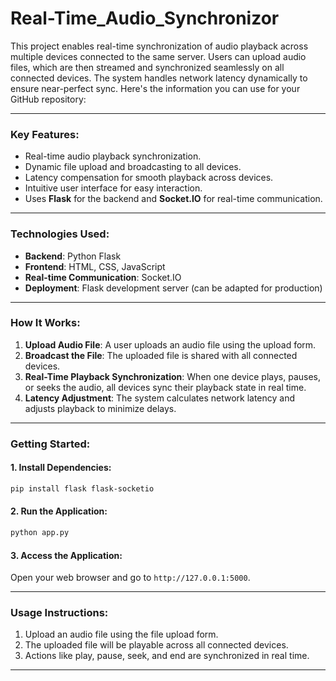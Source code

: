 # Real-Time_Audio_Synchronizor
This project enables real-time synchronization of audio playback across multiple devices connected to the same server. Users can upload audio files, which are then streamed and synchronized seamlessly on all connected devices. The system handles network latency dynamically to ensure near-perfect sync.
Here's the information you can use for your GitHub repository:

---

### **Key Features**:
- Real-time audio playback synchronization.
- Dynamic file upload and broadcasting to all devices.
- Latency compensation for smooth playback across devices.
- Intuitive user interface for easy interaction.
- Uses **Flask** for the backend and **Socket.IO** for real-time communication.

---

### **Technologies Used**:
- **Backend**: Python Flask
- **Frontend**: HTML, CSS, JavaScript
- **Real-time Communication**: Socket.IO
- **Deployment**: Flask development server (can be adapted for production)

---

### **How It Works**:
1. **Upload Audio File**: A user uploads an audio file using the upload form.
2. **Broadcast the File**: The uploaded file is shared with all connected devices.
3. **Real-Time Playback Synchronization**: When one device plays, pauses, or seeks the audio, all devices sync their playback state in real time.
4. **Latency Adjustment**: The system calculates network latency and adjusts playback to minimize delays.

---

### **Getting Started**:

#### 1. Install Dependencies:
```bash
pip install flask flask-socketio
```

#### 2. Run the Application:
```bash
python app.py
```

#### 3. Access the Application:
Open your web browser and go to `http://127.0.0.1:5000`.

---

### **Usage Instructions**:
1. Upload an audio file using the file upload form.
2. The uploaded file will be playable across all connected devices.
3. Actions like play, pause, seek, and end are synchronized in real time.

---
